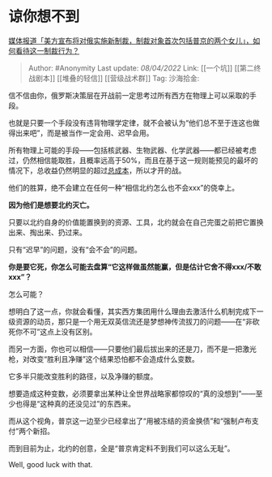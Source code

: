 # 谅你想不到
[媒体报道「美方宣布将对俄实施新制裁，制裁对象首次包括普京的两个女儿」，如何看待这一制裁行为？](https://www.zhihu.com/question/526451445/answer/2428423816)

> Author: #Anonymity
> Last update: *08/04/2022*
> Link: [[一个坑]] [[第二终战剧本]] [[堆叠的轻信]] [[营级战术群]]
> Tag:
> 沙海拾金:

信不信由你，俄罗斯决策层在开战前一定思考过所有西方在物理上可以采取的手段。

也就是只要一个手段没有违背物理学定律，就不会被认为“他们总不至于连这也做得出来吧”，而是被当作一定会用、迟早会用。

所有物理上可能的手段——包括核武器、生物武器、化学武器——都已经被考虑过，仍然相信能取胜，且概率远高于50%，而且在基于这一规则能预见的最坏的情况下，总收益仍然明显的超过[总成本](https://www.zhihu.com/search?q=%E6%80%BB%E6%88%90%E6%9C%AC&search_source=Entity&hybrid_search_source=Entity&hybrid_search_extra=%7B%22sourceType%22%3A%22answer%22%2C%22sourceId%22%3A2428423816%7D)，所以才开的战。

他们的胜算，绝不会建立在任何一种“相信北约怎么也不会xxx”的侥幸上。

**因为他们是想要北约灭亡。**

只要以北约自身的价值能置换到的资源、工具，北约就会在自己完蛋之前把它置换出来、掏出来、扔过来。

只有“迟早”的问题，没有“会不会”的问题。

**你是要它死，你怎么可能去盘算“它这样做虽然能赢，但是估计它舍不得xxx/不敢xxx”？**

怎么可能？

想明白了这一点，你就会看懂，其实西方集团用什么理由去激活什么机制完成下一级资源的动员，那只是一个用无双英信流还是梦想神传流拔刀的问题——在“非砍死你不可”这点上没有区别。

而另一方面，你也可以相信——只要他们最后拔出来的还是刀，而不是一把激光枪，对改变“胜利且净赚”这个结果恐怕都不会造成什么变数。

它多半只能改变胜利的路径，以及净赚的额度。

想要造成这种变数，必须要拿出某种让全世界战略家都惊叹的“真的没想到”——至少也得是“这种真的还没见过”的东西来。

而从这个视角，普京这一边至少已经拿出了“用被冻结的资金换债”和“强制卢布支付”两个新招。

而到目前为止，北约的创意，全是“普京肯定料不到我们可以这么无耻”。

Well, good luck with that.
